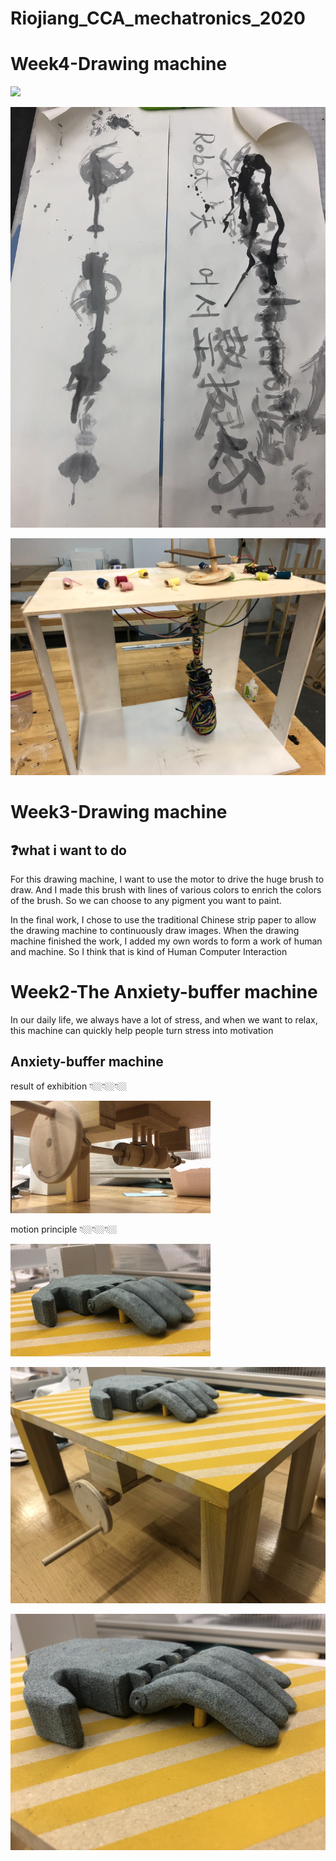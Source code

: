 # Riojiang_CCA_mechatronics_2020




# Week4-Drawing machine

<p align="center">
</p >
<img src = "./week3/demo.gif">


<p align="center">
</p >
<img src = "./week3/preview1.png">



<p align="center">
</p >
<img src = "./week3/preview2.png">





# Week3-Drawing machine

## ❓what i want to do 
For this drawing machine, I want to use the motor to drive the huge brush to draw. And I made this brush with lines of various colors to enrich the colors of the brush. So we can choose to any pigment you want to paint.

In the final work, I chose to use the traditional Chinese strip paper to allow the drawing machine to continuously draw images. When the drawing machine finished the work, I added my own words to form a work of human and machine. So I think that is kind of Human Computer Interaction





# Week2-The Anxiety-buffer machine
In our daily life, we always have a lot of stress, and when we want to relax, this machine can quickly help people turn stress into motivation


## Anxiety-buffer machine
result of exhibition
👇🏼👇🏼👇🏼
<p align="center">
</p >
<img src = "./week2/The%20Anxiety-buffer.gif">

motion principle
👇🏼👇🏼👇🏼
<p align="center">
</p >
<img src = "./week2/The%20Anxiety-buffer2.gif">


<p align="center">
</p >
<img src = "./week2/preview.JPG">


<p align="center">
</p >
<img src = "./week2/preview2.JPG">

